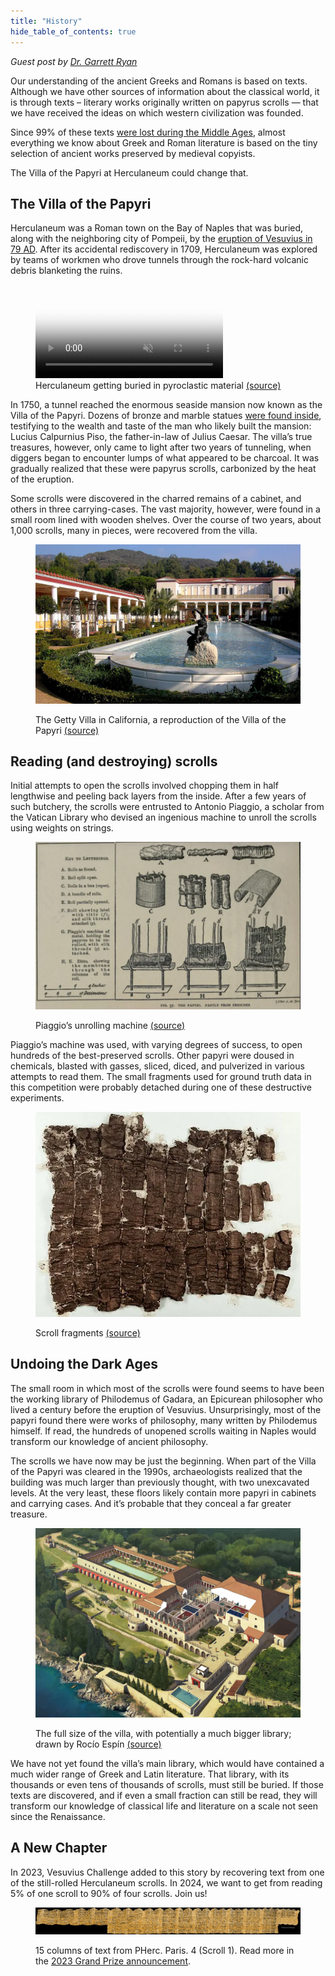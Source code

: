 ```yaml
---
title: "History"
hide_table_of_contents: true
---
```


<head>
  <html data-theme="dark" />

  <meta
    name="description"
    content="A $1,000,000+ machine learning and computer vision competition"
  />

  <meta property="og:type" content="website" />
  <meta property="og:url" content="https://scrollprize.org" />
  <meta property="og:title" content="Deep Past Challenge" />
  <meta
    property="og:description"
    content="A $1,000,000+ machine learning and computer vision competition"
  />
  <meta
    property="og:image"
    content="https://scrollprize.org/img/social/opengraph.jpg"
  />

  <meta property="twitter:card" content="summary_large_image" />
  <meta property="twitter:url" content="https://scrollprize.org" />
  <meta property="twitter:title" content="Deep Past Challenge" />
  <meta
    property="twitter:description"
    content="A $1,000,000+ machine learning and computer vision competition"
  />
  <meta
    property="twitter:image"
    content="https://scrollprize.org/img/social/opengraph.jpg"
  />
</head>

*Guest post by [Dr. Garrett Ryan](https://toldinstone.com/)*

Our understanding of the ancient Greeks and Romans is based on texts. Although we have other sources of information about the classical world, it is through texts – literary works originally written on papyrus scrolls — that we have received the ideas on which western civilization was founded.

Since 99% of these texts [were lost during the Middle Ages](https://www.youtube.com/watch?v=MMS6mPzcJ7I), almost everything we know about Greek and Roman literature is based on the tiny selection of ancient works preserved by medieval copyists.

The Villa of the Papyri at Herculaneum could change that.

## The Villa of the Papyri

Herculaneum was a Roman town on the Bay of Naples that was buried, along with the neighboring city of Pompeii, by the [eruption of Vesuvius in 79 AD](https://www.youtube.com/watch?v=n-Oaolcu8jQ). After its accidental rediscovery in 1709, Herculaneum was explored by teams of workmen who drove tunnels through the rock-hard volcanic debris blanketing the ruins.

<figure className="max-w-[100%]" style={{ overflow: "hidden" }}>
  <video autoPlay playsInline loop muted className="w-[100%]" poster="/img/background/vesuvius-pompeii-2014.webp">
    <source src="/img/background/vesuvius-pompeii-2014.webm" type="video/webm"/>
  </video>
  <figcaption className="mt-0">Herculaneum getting buried in pyroclastic material <a href="https://www.imdb.com/title/tt1921064/">(source)</a></figcaption>
</figure>

In 1750, a tunnel reached the enormous seaside mansion now known as the Villa of the Papyri. Dozens of bronze and marble statues [were found inside](https://www.youtube.com/watch?v=nm8Y8fDYKEc), testifying to the wealth and taste of the man who likely built the mansion: Lucius Calpurnius Piso, the father-in-law of Julius Caesar. The villa’s true treasures, however, only came to light after two years of tunneling, when diggers began to encounter lumps of what appeared to be charcoal. It was gradually realized that these were papyrus scrolls, carbonized by the heat of the eruption.

Some scrolls were discovered in the charred remains of a cabinet, and others in three carrying-cases. The vast majority, however, were found in a small room lined with wooden shelves. Over the course of two years, about 1,000 scrolls, many in pieces, were recovered from the villa.

<figure>

![](/img/background/Getty_Villa_exterior_small.webp)

<figcaption>The Getty Villa in California, a reproduction of the Villa of the Papyri <a href="https://commons.wikimedia.org/wiki/File:Henry_Pether_-_Eruzione_del_Vesuvio.webp">(source)</a></figcaption>
</figure>

## Reading (and destroying) scrolls

Initial attempts to open the scrolls involved chopping them in half lengthwise and peeling back layers from the inside. After a few years of such butchery, the scrolls were entrusted to Antonio Piaggio, a scholar from the Vatican Library who devised an ingenious machine to unroll the scrolls using weights on strings.

<figure>

![](/img/background/piaggio2.webp)

<figcaption>Piaggio’s unrolling machine <a href="https://commons.wikimedia.org/wiki/File:Abbot-Piaggio-machine-Herculaneum-papyri.jpg">(source)</a></figcaption>
</figure>

Piaggio’s machine was used, with varying degrees of success, to open hundreds of the best-preserved scrolls. Other papyri were doused in chemicals, blasted with gasses, sliced, diced, and pulverized in various attempts to read them. The small fragments used for ground truth data in this competition were probably detached during one of these destructive experiments.

<figure>

![](/img/background/fragments.webp)

<figcaption>Scroll fragments <a href="https://www2.cs.uky.edu/dri/herculaneum-papyrus-scrolls/">(source)</a></figcaption>
</figure>

## Undoing the Dark Ages

The small room in which most of the scrolls were found seems to have been the working library of Philodemus of Gadara, an Epicurean philosopher who lived a century before the eruption of Vesuvius. Unsurprisingly, most of the papyri found there were works of philosophy, many written by Philodemus himself. If read, the hundreds of unopened scrolls waiting in Naples would transform our knowledge of ancient philosophy.

The scrolls we have now may be just the beginning. When part of the Villa of the Papyri was cleared in the 1990s, archaeologists realized that the building was much larger than previously thought, with two unexcavated levels. At the very least, these floors likely contain more papyri in cabinets and carrying cases. And it’s probable that they conceal a far greater treasure.

<figure>

![](/img/background/rocio-espin-pinar-villa-papyri.webp)

<figcaption>The full size of the villa, with potentially a much bigger library; drawn by Rocío Espín <a href="https://www.artstation.com/rocioespin">(source)</a></figcaption>
</figure>

We have not yet found the villa’s main library, which would have contained a much wider range of Greek and Latin literature. That library, with its thousands or even tens of thousands of scrolls, must still be buried. If those texts are discovered, and if even a small fraction can still be read, they will transform our knowledge of classical life and literature on a scale not seen since the Renaissance.

## A New Chapter

In 2023, Vesuvius Challenge added to this story by recovering text from one of the still-rolled Herculaneum scrolls.
In 2024, we want to get from reading 5% of one scroll to 90% of four scrolls.
Join us!

<figure>

![](/img/landing/scroll-full-min.webp)

<figcaption>15 columns of text from PHerc. Paris. 4 (Scroll 1). Read more in the <a href="grandprize">2023 Grand Prize announcement</a>.</figcaption>
</figure>